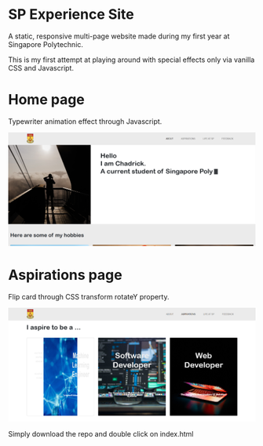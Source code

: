 # SP Experience Site  
A static, responsive multi-page website made during my first year at Singapore Polytechnic.

This is my first attempt at playing around with special effects only via vanilla CSS and Javascript.

# Home page
Typewriter animation effect through Javascript.

![Screenshot of static site home page](/display_images/home.png)

# Aspirations page
Flip card through CSS transform rotateY property.

![Screenshot of aspirations page](/display_images/aspirations.png)


Simply download the repo and double click on index.html
